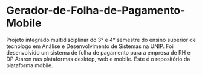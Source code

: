 # Gerador-de-Folha-de-Pagamento-Mobile

Projeto integrado multidisciplinar do 3° e 4° semestre do ensino superior de tecnólogo em Análise e Desenvolvimento de Sistemas na UNIP. Foi desenvolvido um sistema de folha de pagamento para a empresa de RH e DP Ataron nas plataformas desktop, web e mobile. Este é o repositório da plataforma mobile.
